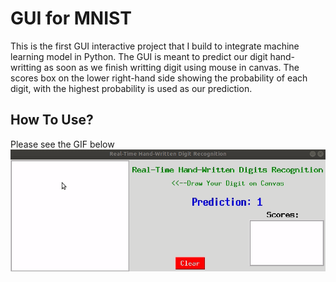 # GUI for MNIST
This is the first GUI interactive project that I build to integrate machine learning model in Python. The GUI is meant to predict our digit hand-writting as soon as we finish writting digit using mouse in canvas. The scores box on the lower right-hand side showing the probability of each digit, with the highest probability is used as our prediction.

## How To Use? 
Please see the GIF below
![til](giff.gif)
